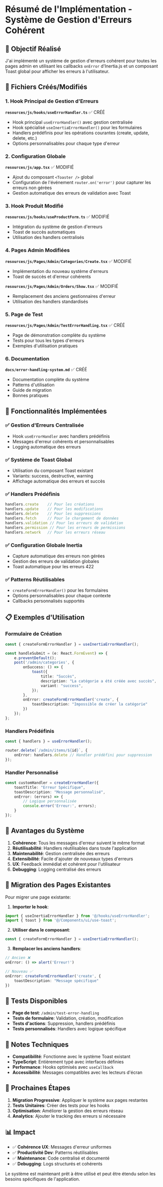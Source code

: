 # Résumé de l'Implémentation - Système de Gestion d'Erreurs Cohérent

## 🎯 Objectif Réalisé

J'ai implémenté un système de gestion d'erreurs cohérent pour toutes les pages admin en utilisant les callbacks `onError` d'Inertia.js et un composant Toast global pour afficher les erreurs à l'utilisateur.

## 📁 Fichiers Créés/Modifiés

### 1. Hook Principal de Gestion d'Erreurs
**`resources/js/hooks/useErrorHandler.ts`** ✅ CRÉÉ
- Hook principal `useErrorHandler()` avec gestion centralisée
- Hook spécialisé `useInertiaErrorHandler()` pour les formulaires
- Handlers prédéfinis pour les opérations courantes (create, update, delete, etc.)
- Options personnalisables pour chaque type d'erreur

### 2. Configuration Globale
**`resources/js/app.tsx`** ✅ MODIFIÉ
- Ajout du composant `<Toaster />` global
- Configuration de l'événement `router.on('error')` pour capturer les erreurs non gérées
- Gestion automatique des erreurs de validation avec Toast

### 3. Hook Produit Modifié
**`resources/js/hooks/useProductForm.ts`** ✅ MODIFIÉ
- Intégration du système de gestion d'erreurs
- Toast de succès automatiques
- Utilisation des handlers centralisés

### 4. Pages Admin Modifiées
**`resources/js/Pages/Admin/Categories/Create.tsx`** ✅ MODIFIÉ
- Implémentation du nouveau système d'erreurs
- Toast de succès et d'erreur cohérents

**`resources/js/Pages/Admin/Orders/Show.tsx`** ✅ MODIFIÉ
- Remplacement des anciens gestionnaires d'erreur
- Utilisation des handlers standardisés

### 5. Page de Test
**`resources/js/Pages/Admin/TestErrorHandling.tsx`** ✅ CRÉÉ
- Page de démonstration complète du système
- Tests pour tous les types d'erreurs
- Exemples d'utilisation pratiques

### 6. Documentation
**`docs/error-handling-system.md`** ✅ CRÉÉ
- Documentation complète du système
- Patterns d'utilisation
- Guide de migration
- Bonnes pratiques

## 🔧 Fonctionnalités Implémentées

### ✅ Gestion d'Erreurs Centralisée
- Hook `useErrorHandler` avec handlers prédéfinis
- Messages d'erreur cohérents et personnalisables
- Logging automatique des erreurs

### ✅ Système de Toast Global
- Utilisation du composant Toast existant
- Variants: success, destructive, warning
- Affichage automatique des erreurs et succès

### ✅ Handlers Prédéfinis
```typescript
handlers.create    // Pour les créations
handlers.update    // Pour les modifications  
handlers.delete    // Pour les suppressions
handlers.fetch     // Pour le chargement de données
handlers.validation // Pour les erreurs de validation
handlers.permission // Pour les erreurs de permissions
handlers.network   // Pour les erreurs réseau
```

### ✅ Configuration Globale Inertia
- Capture automatique des erreurs non gérées
- Gestion des erreurs de validation globales
- Toast automatique pour les erreurs 422

### ✅ Patterns Réutilisables
- `createFormErrorHandler()` pour les formulaires
- Options personnalisables pour chaque contexte
- Callbacks personnalisés supportés

## 📋 Exemples d'Utilisation

### Formulaire de Création
```typescript
const { createFormErrorHandler } = useInertiaErrorHandler();

const handleSubmit = (e: React.FormEvent) => {
    e.preventDefault();
    post('/admin/categories', {
        onSuccess: () => {
            toast({
                title: "Succès",
                description: "La catégorie a été créée avec succès",
                variant: "success",
            });
        },
        onError: createFormErrorHandler('create', {
            toastDescription: "Impossible de créer la catégorie"
        })
    });
};
```

### Handlers Prédéfinis
```typescript
const { handlers } = useErrorHandler();

router.delete(`/admin/items/${id}`, {
    onError: handlers.delete // Handler prédéfini pour suppression
});
```

### Handler Personnalisé
```typescript
const customHandler = createErrorHandler({
    toastTitle: "Erreur Spécifique",
    toastDescription: "Message personnalisé",
    onError: (errors) => {
        // Logique personnalisée
        console.error('Erreur:', errors);
    }
});
```

## 🎨 Avantages du Système

1. **Cohérence**: Tous les messages d'erreur suivent le même format
2. **Réutilisabilité**: Handlers réutilisables dans toute l'application
3. **Maintenabilité**: Gestion centralisée des erreurs
4. **Extensibilité**: Facile d'ajouter de nouveaux types d'erreurs
5. **UX**: Feedback immédiat et cohérent pour l'utilisateur
6. **Debugging**: Logging centralisé des erreurs

## 🚀 Migration des Pages Existantes

Pour migrer une page existante:

1. **Importer le hook**:
```typescript
import { useInertiaErrorHandler } from '@/hooks/useErrorHandler';
import { toast } from '@/Components/ui/use-toast';
```

2. **Utiliser dans le composant**:
```typescript
const { createFormErrorHandler } = useInertiaErrorHandler();
```

3. **Remplacer les anciens handlers**:
```typescript
// Ancien ❌
onError: () => alert('Erreur!')

// Nouveau ✅
onError: createFormErrorHandler('create', {
    toastDescription: "Message spécifique"
})
```

## 🧪 Tests Disponibles

- **Page de test**: `/admin/test-error-handling`
- **Tests de formulaire**: Validation, création, modification
- **Tests d'actions**: Suppression, handlers prédéfinis
- **Tests personnalisés**: Handlers avec logique spécifique

## 📝 Notes Techniques

- **Compatibilité**: Fonctionne avec le système Toast existant
- **TypeScript**: Entièrement typé avec interfaces définies
- **Performance**: Hooks optimisés avec `useCallback`
- **Accessibilité**: Messages compatibles avec les lecteurs d'écran

## 🔄 Prochaines Étapes

1. **Migration Progressive**: Appliquer le système aux pages restantes
2. **Tests Unitaires**: Créer des tests pour les hooks
3. **Optimisation**: Améliorer la gestion des erreurs réseau
4. **Analytics**: Ajouter le tracking des erreurs si nécessaire

## 📊 Impact

- ✅ **Cohérence UX**: Messages d'erreur uniformes
- ✅ **Productivité Dev**: Patterns réutilisables
- ✅ **Maintenance**: Code centralisé et documenté
- ✅ **Debugging**: Logs structurés et cohérents

Le système est maintenant prêt à être utilisé et peut être étendu selon les besoins spécifiques de l'application. 